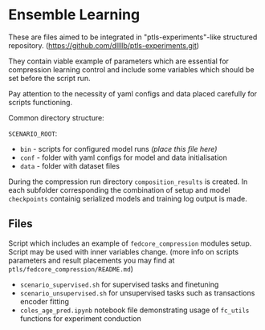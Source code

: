 # Ensemble Learning
These are files aimed to be integrated in "ptls-experiments"-like structured repository.
(https://github.com/dllllb/ptls-experiments.git)

They contain viable example of parameters which are essential for compression learning control and include some variables which should be set before the script run.

Pay attention to the necessity of yaml configs and data placed carefully for scripts functioning.

Common directory structure:

`SCENARIO_ROOT`:
- `bin` - scripts for configured model runs *(place this file here)*
- `conf` - folder with yaml configs for model and data initialisation
- `data` - folder with dataset files

During the compression run directory `composition_results` is created. In each subfolder corresponding the combination of setup and model `checkpoints` containig serialized models and training log output is made.

## Files
Script which includes an example of `fedcore_compression` modules setup. Script may be used with inner variables change.
(more info on scripts parameters and result placements you may find at `ptls/fedcore_compression/README.md`)
* `scenario_supervised.sh` for supervised tasks and finetuning 
* `scenario_unsupervised.sh` for unsupervised tasks such as transactions encoder fitting
* `coles_age_pred.ipynb` notebook file demonstrating usage of `fc_utils` functions for experiment conduction